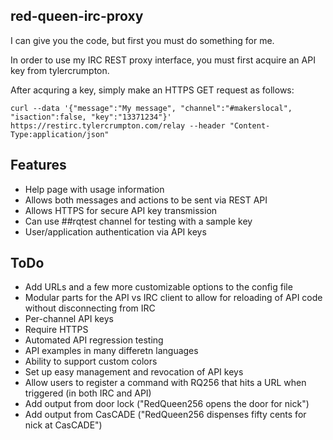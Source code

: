 red-queen-irc-proxy
---------------
I can give you the code, but first you must do something for me.

In order to use my IRC REST proxy interface, you must first acquire an API key from tylercrumpton.

After acquring a key, simply make an HTTPS GET request as follows:

```
curl --data '{"message":"My message", "channel":"#makerslocal", "isaction":false, "key":"13371234"}' https://restirc.tylercrumpton.com/relay --header "Content-Type:application/json"
```


Features
--------

* Help page with usage information
* Allows both messages and actions to be sent via REST API
* Allows HTTPS for secure API key transmission
* Can use ##rqtest channel for testing with a sample key
* User/application authentication via API keys

ToDo
----

* Add URLs and a few more customizable options to the config file
* Modular parts for the API vs IRC client to allow for reloading of API code without disconnecting from IRC
* Per-channel API keys
* Require HTTPS
* Automated API regression testing
* API examples in many differetn languages
* Ability to support custom colors
* Set up easy management and revocation of API keys
* Allow users to register a command with RQ256 that hits a URL when triggered (in both IRC and API)
* Add output from door lock ("RedQueen256 opens the door for nick")
* Add output from CasCADE ("RedQueen256 dispenses fifty cents for nick at CasCADE")
